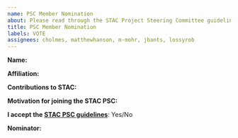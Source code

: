 ```yaml
---
name: PSC Member Nomination
about: Please read through the STAC Project Steering Committee guidelines (https://github.com/radiantearth/stac-psc) before continuing. 
title: PSC Member Nomination
labels: VOTE
assignees: cholmes, matthewhanson, m-mohr, jbants, lossyrob
---
```


**Name:** 

**Affiliation:** 

**Contributions to STAC:**

**Motivation for joining the STAC PSC:**

**I accept the [STAC PSC guidelines](https://github.com/radiantearth/stac-psc)**: Yes/No

**Nominator:** <!-- If you received a nomination from the current PSC via email or other communications, please indicate that in this form. If you are being nominated by a specific contributing individual, please tag them here. You do not need a nomination before -->
